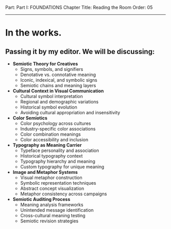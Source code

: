 Part: Part I: FOUNDATIONS
Chapter Title: Reading the Room
Order: 05

---

# In the works.

## Passing it by my editor. We will be discussing:

- **Semiotic Theory for Creatives**
  - Signs, symbols, and signifiers
  - Denotative vs. connotative meaning
  - Iconic, indexical, and symbolic signs
  - Semiotic chains and meaning layers
- **Cultural Context in Visual Communication**
  - Cultural symbol interpretation
  - Regional and demographic variations
  - Historical symbol evolution
  - Avoiding cultural appropriation and insensitivity
- **Color Semiotics**
  - Color psychology across cultures
  - Industry-specific color associations
  - Color combination meanings
  - Color accessibility and inclusion
- **Typography as Meaning Carrier**
  - Typeface personality and association
  - Historical typography context
  - Typography hierarchy and meaning
  - Custom typography for unique meaning
- **Image and Metaphor Systems**
  - Visual metaphor construction
  - Symbolic representation techniques
  - Abstract concept visualization
  - Metaphor consistency across campaigns
- **Semiotic Auditing Process**
  - Meaning analysis frameworks
  - Unintended message identification
  - Cross-cultural meaning testing
  - Semiotic revision strategies

<div style="height: 120px;"></div>
